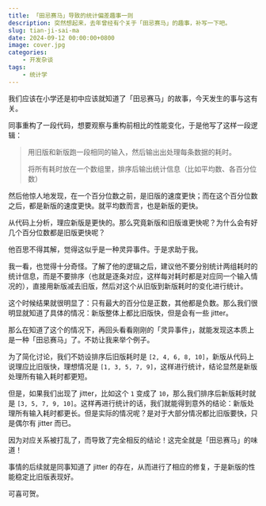 ```yaml
---
title: 「田忌赛马」导致的统计偏差趣事一则
description: 突然想起来，去年曾经有个关于「田忌赛马」的趣事，补写一下吧。
slug: tian-ji-sai-ma
date: 2024-09-12 00:00:00+0800
image: cover.jpg
categories:
    - 开发杂谈
tags:
    - 统计学
---
```


我们应该在小学还是初中应该就知道了「田忌赛马」的故事，今天发生的事与这有关。

同事重构了一段代码，想要观察与重构前相比的性能变化，于是他写了这样一段逻辑：

> 用旧版和新版跑一段相同的输入，然后输出出处理每条数据的耗时。
>
> 将所有耗时放在一个数组里，排序后输出统计信息（比如平均数、各百分位数）

然后他惊人地发现，在一个百分位数之前，是旧版的速度更快；而在这个百分位数之后，都是新版的速度更快。就平均数而言，也是新版的更快。

从代码上分析，理应新版是更快的。那么究竟新版和旧版谁更快呢？为什么会有好几个百分位数都是旧版更快呢？

他百思不得其解，觉得这似乎是一种灵异事件。于是求助于我。

我一看，也觉得十分奇怪。了解了他的逻辑之后，建议他不要分别统计两组耗时的统计信息，而是不要排序（也就是逐条对应，这样每对耗时都是对应同一个输入情况的），直接用新版减去旧版，然后对这个从旧版到新版耗时的变化进行统计。

这个时候结果就很明显了：只有最大的百分位是正数，其他都是负数。那么我们很明显就知道了具体的情况：新版整体上都比旧版快，但是会有一些 jitter。

那么在知道了这个的情况下，再回头看看刚刚的「灵异事件」，就能发现这本质上是一种「田忌赛马」了。不妨让我来举个例子。

为了简化讨论，我们不妨设排序后旧版耗时是 `[2, 4, 6, 8, 10]`，新版从代码上说理应比旧版快，理想情况是 `[1, 3, 5, 7, 9]`，这样进行统计，结论显然是新版处理所有输入耗时都更短。

但是，如果我们出现了 jitter，比如这个 `1` 变成了 `10`，那么我们排序后新版耗时就是 `[3, 5, 7, 9, 10]`。这样再进行统计的话，我们就能得到意外的结论：新版处理所有输入耗时都更长。但是实际的情况呢？是对于大部分情况都比旧版要快，只是偶尔有 jitter 而已。

因为对应关系被打乱了，而导致了完全相反的结论！这完全就是「田忌赛马」的味道！

事情的后续就是同事知道了 jitter 的存在，从而进行了相应的修复，于是新版的性能稳定比旧版表现好。

可喜可贺。